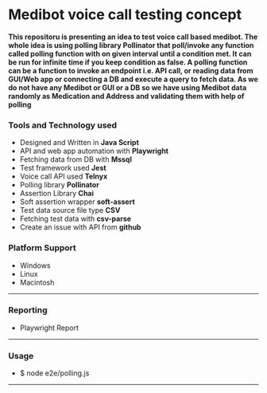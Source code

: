 # Medibot voice call testing concept




**This repositoru is presenting an idea to test voice call based medibot. The whole idea is using polling library Pollinator that poll/invoke any function called polling function with on given interval until a condition met. It can be run for infinite time if you keep condition as false. A polling function can be a function to invoke an endpoint i.e. API call, or reading data from GUI/Web app or connecting a DB and execute a query to fetch data. As we do not have any Medibot or GUI or a DB so we have using Medibot data randomly as Medication and Address and validating them with help of polling**

### Tools and Technology used
 - Designed and Written in **Java Script**
 - API and web app automation with **Playwright**
 - Fetching data from DB with **Mssql**
 - Test framework used **Jest**
 - Voice call API used **Telnyx**
 - Polling library **Pollinator**
 - Assertion Library **Chai**
 - Soft assertion wrapper **soft-assert**
 - Test data source file type **CSV** 
 - Fetching test data with **csv-parse** 
 - Create an issue with API from **github**

 


### Platform Support
 - Windows
 - Linux
 - Macintosh

---
### Reporting
 - Playwright Report
 
---
### Usage

- $ node e2e/polling.js

---
